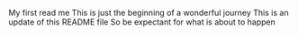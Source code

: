 My first read me
This is just the beginning of a wonderful journey
This is an update of this README file
So be expectant for what is about to happen
